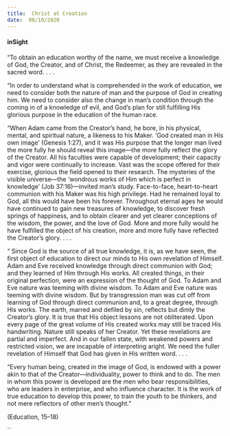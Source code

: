 ```yaml
---
title:  Christ at Creation
date:  08/10/2020
---
```


#### inSight

“To obtain an education worthy of the name, we must receive a knowledge of God, the Creator, and of Christ, the Redeemer, as they are revealed in the sacred word. . . .

“In order to understand what is comprehended in the work of education, we need to consider both the nature of man and the purpose of God in creating him. We need to consider also the change in man’s condition through the coming in of a knowledge of evil, and God’s plan for still fulfilling His glorious purpose in the education of the human race.

“When Adam came from the Creator’s hand, he bore, in his physical, mental, and spiritual nature, a likeness to his Maker. ‘God created man in His own image’ (Genesis 1:27), and it was His purpose that the longer man lived the more fully he should reveal this image—the more fully reflect the glory of the Creator. All his faculties were capable of development; their capacity and vigor were continually to increase. Vast was the scope offered for their exercise, glorious the field opened to their research. The mysteries of the visible universe—the ‘wondrous works of Him which is perfect in knowledge’ (Job 37:16)—invited man’s study. Face-to-face, heart-to-heart communion with his Maker was his high privilege. Had he remained loyal to God, all this would have been his forever. Throughout eternal ages he would have continued to gain new treasures of knowledge, to discover fresh springs of happiness, and to obtain clearer and yet clearer conceptions of the wisdom, the power, and the love of God. More and more fully would he have fulfilled the object of his creation, more and more fully have reflected the Creator’s glory. . . .

“ Since God is the source of all true knowledge, it is, as we have seen, the first object of education to direct our minds to His own revelation of Himself. Adam and Eve received knowledge through direct communion with God; and they learned of Him through His works. All created things, in their original perfection, were an expression of the thought of God. To Adam and Eve nature was teeming with divine wisdom. To Adam and Eve nature was teeming with divine wisdom. But by transgression man was cut off from learning of God through direct communion and, to a great degree, through His works. The earth, marred and defiled by sin, reflects but dimly the Creator’s glory. It is true that His object lessons are not obliterated. Upon every page of the great volume of His created works may still be traced His handwriting. Nature still speaks of her Creator. Yet these revelations are partial and imperfect. And in our fallen state, with weakened powers and restricted vision, we are incapable of interpreting aright. We need the fuller revelation of Himself that God has given in His written word. . . .

“Every human being, created in the image of God, is endowed with a power akin to that of the Creator—individuality, power to think and to do. The men in whom this power is developed are the men who bear responsibilities, who are leaders in enterprise, and who influence character. It is the work of true education to develop this power, to train the youth to be thinkers, and not mere reflectors of other men’s thought.”

(Education, 15–18)

``